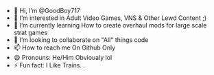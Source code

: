 - 👋 Hi, I’m @GoodBoy717
- 👀 I’m interested in Adult Video Games, VNS & Other Lewd Content ;)
- 🌱 I’m currently learning How to create overhaul mods for large scale strat games
- 💞️ I’m looking to collaborate on "All" things code
- 📫 How to reach me On Github Only
- 😄 Pronouns: He/Him Obvioualy lol
- ⚡ Fun fact: I Like Trains.
.
<!---
GoodBoy717/GoodBoy717 is a ✨ special ✨ repository because its `README.md` (this file) appears on your GitHub profile.
You can click the Preview link to take a look at your changes.
--->
